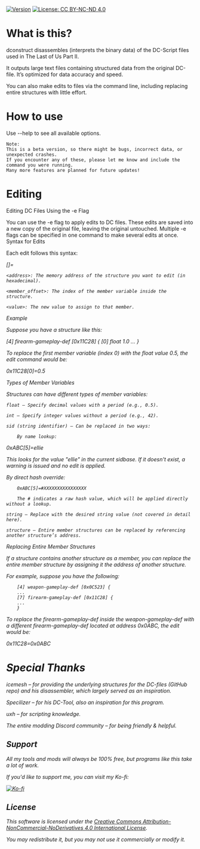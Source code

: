 [![Version](https://img.shields.io/badge/version-%s-blue.svg)](https://github.com/yourusername/dconstruct/releases)
[![License: CC BY-NC-ND 4.0](https://img.shields.io/badge/License-CC--BY--NC--ND%204.0-lightgrey.svg)](https://creativecommons.org/licenses/by-nc-nd/4.0/)

# What is this?

dconstruct disassembles (interprets the binary data) of the DC-Script files used in The Last of Us Part II.

It outputs large text files containing structured data from the original DC-file. It’s optimized for data accuracy and speed.

You can also make edits to files via the command line, including replacing entire structures with little effort.

# How to use

Use --help to see all available options.

    Note:
    This is a beta version, so there might be bugs, incorrect data, or unexpected crashes.
    If you encounter any of these, please let me know and include the command you were running.
    Many more features are planned for future updates!

# Editing

Editing DC Files Using the -e Flag

You can use the -e flag to apply edits to DC files. These edits are saved into a new copy of the original file, leaving the original untouched. Multiple -e flags can be specified in one command to make several edits at once.
Syntax for Edits

Each edit follows this syntax:

<address>[<member_offset>]=<value>

    <address>: The memory address of the structure you want to edit (in hexadecimal).

    <member_offset>: The index of the member variable inside the structure.

    <value>: The new value to assign to that member.

Example

Suppose you have a structure like this:

[4] firearm-gameplay-def [0x11C28] {
[0] float 1.0
...
}

To replace the first member variable (index 0) with the float value 0.5, the edit command would be:

0x11C28[0]=0.5

Types of Member Variables

Structures can have different types of member variables:

    float — Specify decimal values with a period (e.g., 0.5).

    int — Specify integer values without a period (e.g., 42).

    sid (string identifier) — Can be replaced in two ways:

        By name lookup:

0xABC[5]=ellie

This looks for the value "ellie" in the current sidbase. If it doesn't exist, a warning is issued and no edit is applied.

By direct hash override:

        0xABC[5]=#XXXXXXXXXXXXXXXX

        The # indicates a raw hash value, which will be applied directly without a lookup.

    string — Replace with the desired string value (not covered in detail here).

    structure — Entire member structures can be replaced by referencing another structure’s address.

Replacing Entire Member Structures

If a structure contains another structure as a member, you can replace the entire member structure by assigning it the address of another structure.

For example, suppose you have the following:

```
    [4] weapon-gameplay-def [0x0C523] {
    ...
    [7] firearm-gameplay-def [0x11C28] {
    ...
    }
```

To replace the firearm-gameplay-def inside the weapon-gameplay-def with a different firearm-gameplay-def located at address 0x0ABC, the edit would be:

0x11C28=0x0ABC

# Special Thanks

icemesh – for providing the underlying structures for the DC-files (GitHub repo) and his disassembler, which largely served as an inspiration.

Specilizer – for his DC-Tool, also an inspiration for this program.

uxh – for scripting knowledge.

The entire modding Discord community – for being friendly & helpful.

## Support

All my tools and mods will always be 100% free, but programs like this take a lot of work.

If you'd like to support me, you can visit my Ko-fi:

[![Ko-fi](https://img.shields.io/badge/Donate-Ko--fi-ff5f5f.svg)](https://ko-fi.com/deepquantum)

## License

This software is licensed under the
[Creative Commons Attribution-NonCommercial-NoDerivatives 4.0 International License](https://creativecommons.org/licenses/by-nc-nd/4.0/).

You may redistribute it, but you may not use it commercially or modify it.
